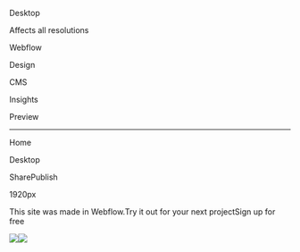 Desktop

Affects all resolutions

Webflow

Design

CMS

Insights

Preview

* * *

Home

Desktop

SharePublish

1920px

This site was made in Webflow.Try it out for your next projectSign up for free

![](https://d3e54v103j8qbb.cloudfront.net/img/background-image.svg)![](https://d3e54v103j8qbb.cloudfront.net/img/placeholder-thumb.svg)